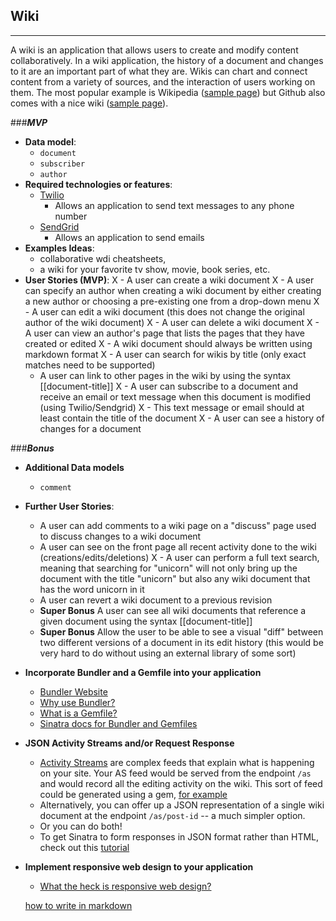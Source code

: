 ## Wiki

---

A wiki is an application that allows users to create and modify content collaboratively. In a wiki application, the history of a document and changes to it are an important part of what they are. Wikis can chart and connect content from a variety of sources, and the interaction of users working on them. The most popular example is Wikipedia ([sample page](http://en.wikipedia.org/wiki/Gorham%27s_Cave)) but Github also comes with a nice wiki ([sample page](https://github.com/Netflix/Hystrix/wiki)).</span>

###***MVP***

- **Data model**:
  - `document`
  - `subscriber`
  - `author`
- **Required technologies or features**:
  - [Twilio](https://www.twilio.com/docs/api)
    - Allows an application to send text messages to any phone number
  - [SendGrid](https://sendgrid.com/docs/index.html)
    - Allows an application to send emails
- **Examples Ideas**:
  - collaborative wdi cheatsheets,
  - a wiki for your favorite tv show, movie, book series, etc.
- **User Stories (MVP)**:
X - A user can create a wiki document
X - A user can specify an author when creating a wiki document by either creating a new author or choosing a pre-existing one from a drop-down menu
X - A user can edit a wiki document (this does not change the original author of the wiki document)
X - A user can delete a wiki document
X - A user can view an author's page that lists the pages that they have created or edited
X - A wiki document should always be written using markdown format
X - A user can search for wikis by title (only exact matches need to be supported)
  - A user can link to other pages in the wiki by using the syntax [[document-title]]
X - A user can subscribe to a document and receive an email or text message when this document is modified (using Twilio/Sendgrid)
X - This text message or email should at least contain the title of the document 
X - A user can see a history of changes for a document

###***Bonus***

- **Additional Data models**
  - `comment`
- **Further User Stories**:
  - A user can add comments to a wiki page on a "discuss" page used to discuss changes to a wiki document
  - A user can see on the front page all recent activity done to the wiki (creations/edits/deletions)
X - A user can perform a full text search, meaning that searching for "unicorn" will not only bring up the document with the title "unicorn" but also any wiki document that has the word unicorn in it
  - A user can revert a wiki document to a previous revision
  - **Super Bonus** A user can see all wiki documents that reference a given document using the syntax [[document-title]]
  - **Super Bonus** Allow the user to be able to see a visual "diff" between two different versions of a document in its edit history (this would be very hard to do without using an external library of some sort)
- **Incorporate Bundler and a Gemfile into your application**
  - [Bundler Website](http://bundler.io/)
  - [Why use Bundler?](http://bundler.io/rationale.html)
  - [What is a Gemfile?](http://bundler.io/v1.3/gemfile.html)
  - [Sinatra docs for Bundler and Gemfiles](http://recipes.sinatrarb.com/p/development/bundler)
- **JSON Activity Streams and/or Request Response**
  - [Activity Streams](http://en.wikipedia.org/wiki/Activity_Streams_(format)) are complex feeds that explain what is happening on your site. Your AS feed would be served from the endpoint `/as` and would record all the editing activity on the wiki. This sort of feed could be generated using a gem, [for example](https://github.com/nov/activitystreams)
  - Alternatively, you can offer up a JSON representation of a single wiki document at the endpoint `/as/post-id` -- a much simpler option.
  - Or you can do both!
  - To get Sinatra to form responses in JSON format rather than HTML, check out this [tutorial](http://nathanhoad.net/how-to-return-json-from-sinatra)
- **Implement responsive web design to your application**
  - [What the heck is responsive web design?](http://johnpolacek.github.io/scrolldeck.js/decks/responsive/)

  [how to write in markdown](https://help.github.com/articles/markdown-basics)